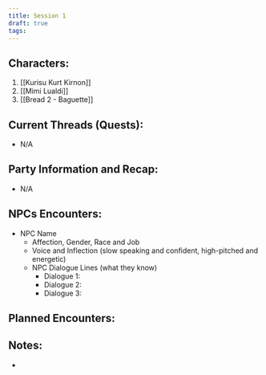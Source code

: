 ```yaml
---
title: Session 1
draft: true
tags:
---
```

## Characters:

1. [[Kurisu Kurt Kirnon]]
2. [[Mimi Lualdi]]
3. [[Bread 2 - Baguette]]

## Current Threads (Quests):
- N/A

## Party Information and Recap:
- N/A

## NPCs Encounters:
- NPC Name
	- Affection, Gender, Race and Job
	- Voice and Inflection (slow speaking and confident, high-pitched and energetic)
	- NPC Dialogue Lines (what they know)
		- Dialogue 1:
		- Dialogue 2:
		- Dialogue 3:

## Planned Encounters:

## Notes:

- 